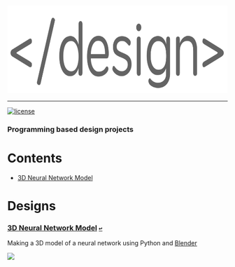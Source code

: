 <div align="center">
  <a href="https://github.com/andrewtavis/design"><img src="https://raw.githubusercontent.com/andrewtavis/design/master/resources/design_logo_transparent.png" width="735" height="200"></a>
</div>

--------------------------------------

[![license](https://img.shields.io/github/license/andrewtavis/design.svg)](https://github.com/andrewtavis/design/blob/main/LICENSE)

### Programming based design projects

# **Contents**<a id="contents"></a>
- [3D Neural Network Model](#3d-neural-network-model)

# Designs

### [3D Neural Network Model](https://github.com/andrewtavis/design/tree/main/neural_network_blender_model) [`↩`](#contents) <a id="3d-neural-network-model"></a>
Making a 3D model of a neural network using Python and [Blender](https://www.blender.org/)

![](https://raw.githubusercontent.com/andrewtavis/design/main/resources/gh_images/neural_network_stl.gif)
